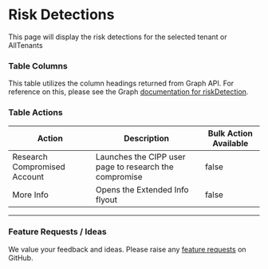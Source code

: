 # Risk Detections

This page will display the risk detections for the selected tenant or AllTenants

### Table Columns

This table utilizes the column headings returned from Graph API. For reference on this, please see the Graph [documentation for riskDetection](https://learn.microsoft.com/en-us/graph/api/resources/riskdetection?view=graph-rest-beta).

### Table Actions

<table><thead><tr><th>Action</th><th>Description</th><th data-type="checkbox">Bulk Action Available</th></tr></thead><tbody><tr><td>Research Compromised Account</td><td>Launches the CIPP user page to research the compromise</td><td>false</td></tr><tr><td>More Info</td><td>Opens the Extended Info flyout</td><td>false</td></tr></tbody></table>

***

### Feature Requests / Ideas

We value your feedback and ideas. Please raise any [feature requests](https://github.com/KelvinTegelaar/CIPP/issues/new?assignees=\&labels=enhancement%2Cno-priority\&projects=\&template=feature.yml\&title=%5BFeature+Request%5D%3A+) on GitHub.
